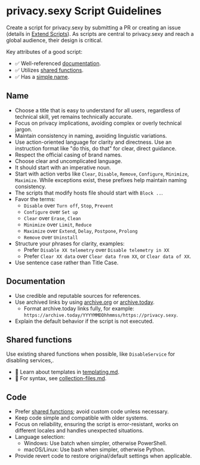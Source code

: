 # privacy.sexy Script Guidelines

Create a script for privacy.sexy by submitting a PR or creating an issue (details in [Extend Scripts](./../CONTRIBUTING.md#extend-scripts)).
As scripts are central to privacy.sexy and reach a global audience, their design is critical.

Key attributes of a good script:

- ✅ Well-referenced [documentation](#documentation).
- ✅ Utilizes [shared functions](#shared-functions).
- ✅ Has a [simple name](#name).

## Name

- Choose a title that is easy to understand for all users, regardless of technical skill, yet remains technically accurate.
- Focus on privacy implications, avoiding complex or overly technical jargon.
- Maintain consistency in naming, avoiding linguistic variations.
- Use action-oriented language for clarity and directness. Use an instruction format like "do this, do that" for clear, direct guidance.
- Respect the official casing of brand names.
- Choose clear and uncomplicated language.
- It should start with an imperative noun.
- Start with action verbs like `Clear`, `Disable`, `Remove`, `Configure`, `Minimize`, `Maximize`. While exceptions exist, these prefixes help maintain naming consistency.
- The scripts that modify hosts file should start with `Block ..`.
- Favor the terms:
  - `Disable` over `Turn off`, `Stop`, `Prevent`
  - `Configure` over `Set up`
  - `Clear` over `Erase`, `Clean`
  - `Minimize` over `Limit`, `Reduce`
  - `Maximize` over `Extend`, `Delay`, `Postpone`, `Prolong`
  - `Remove` over `Uninstall`
- Structure your phrases for clarity, examples:
  - Prefer `Disable XX telemetry` over `Disable telemetry in XX`
  - Prefer `Clear XX data` over `Clear data from XX`, or `Clear data of XX`.
- Use sentence case rather than Title Case.

## Documentation

- Use credible and reputable sources for references.
- Use archived links by using [archive.org](https://archive.org) or [archive.today](https://archive.today).
  - Format archive.today links fully, for example: `https://archive.today/YYYYMMDDhhmmss/https://privacy.sexy`.
- Explain the default behavior if the script is not executed.

## Shared functions

Use existing shared functions when possible, like `DisableService` for disabling services,.

- 📖 Learn about templates in [templating.md](./templating.md).
- 📖 For syntax, see [collection-files.md](collection-files.md).

## Code

- Prefer [shared functions](#shared-functions); avoid custom code unless necessary.
- Keep code simple and compatible with older systems.
- Focus on reliability, ensuring the script is error-resistant, works on different locales and handles unexpected situations.
- Language selection:
  - Windows: Use batch when simpler, otherwise PowerShell.
  - macOS/Linux: Use bash when simpler, otherwise Python.
- Provide revert code to restore original/default settings when applicable.
